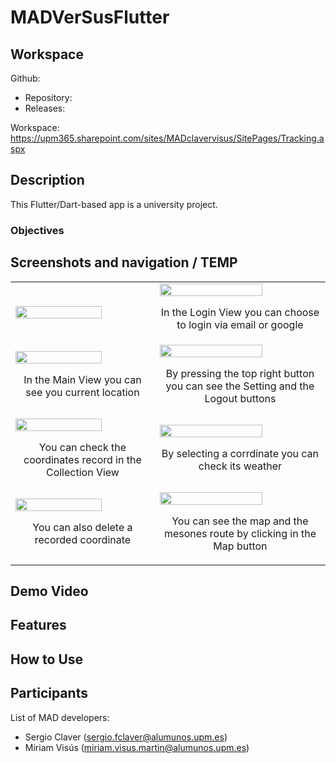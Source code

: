 # MADVerSusFlutter

## Workspace 
Github:  
- Repository:
- Releases:

Workspace: https://upm365.sharepoint.com/sites/MADclavervisus/SitePages/Tracking.aspx
  

## Description
This Flutter/Dart-based app is a university project.

### Objectives

## Screenshots and navigation /  TEMP
<table>
  <tr>
    <td>
      <img src="Images/HomeView.png" width="80%"/>
    </td>
    <td>
      <img src="Images/LoginView.png" width="80%" />
      <p align="center">In the Login View you can choose to login via email or google</p>
    </td>
  </tr>
  <tr>
    <td>
      <img src="Images/MainView.jpg" width="80%"/>
      <p align="center">In the Main View you can see you current location</p>
    </td>
    <td>
      <img src="Images/Setting&LogoutView.jpg" width="80%"/>
      <p align="center">By pressing the top right button you can see the Setting and the Logout buttons</p>
    </td>
  </tr>
  <tr>
    <td>
      <img src="Images/CollectionView.jpg" width="80%"/>
      <p align="center">You can check the coordinates record in the Collection View</p>
    </td>
    <td>
      <img src="Images/WeatherView.jpg" width="80%"/>
      <p align="center">By selecting a corrdinate you can check its weather</p>
    </td>
  </tr>
  <tr>
    <td>
      <img src="Images/DeleteView.jpg" width="80%"/>
      <p align="center">You can also delete a recorded coordinate</p>
    </td>
    <td>
      <img src="Images/MapView.jpg" width="80%"/>
      <p align="center">You can see the map and the mesones route by clicking in the Map button</p>
    </td>
  </tr>
</table>



## Demo Video

## Features

## How to Use

## Participants
List of MAD developers:
- Sergio Claver (sergio.fclaver@alumunos.upm.es)
- Miriam Visús (miriam.visus.martin@alumunos.upm.es)  
